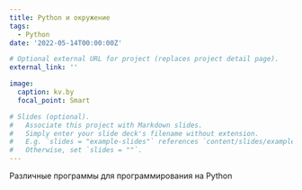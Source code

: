 ```yaml
---
title: Python и окружение
tags:
  - Python
date: '2022-05-14T00:00:00Z'

# Optional external URL for project (replaces project detail page).
external_link: ''

image:
  caption: kv.by
  focal_point: Smart

# Slides (optional).
#   Associate this project with Markdown slides.
#   Simply enter your slide deck's filename without extension.
#   E.g. `slides = "example-slides"` references `content/slides/example-slides.md`.
#   Otherwise, set `slides = ""`.
---
```


Различные программы для программирования на Python

